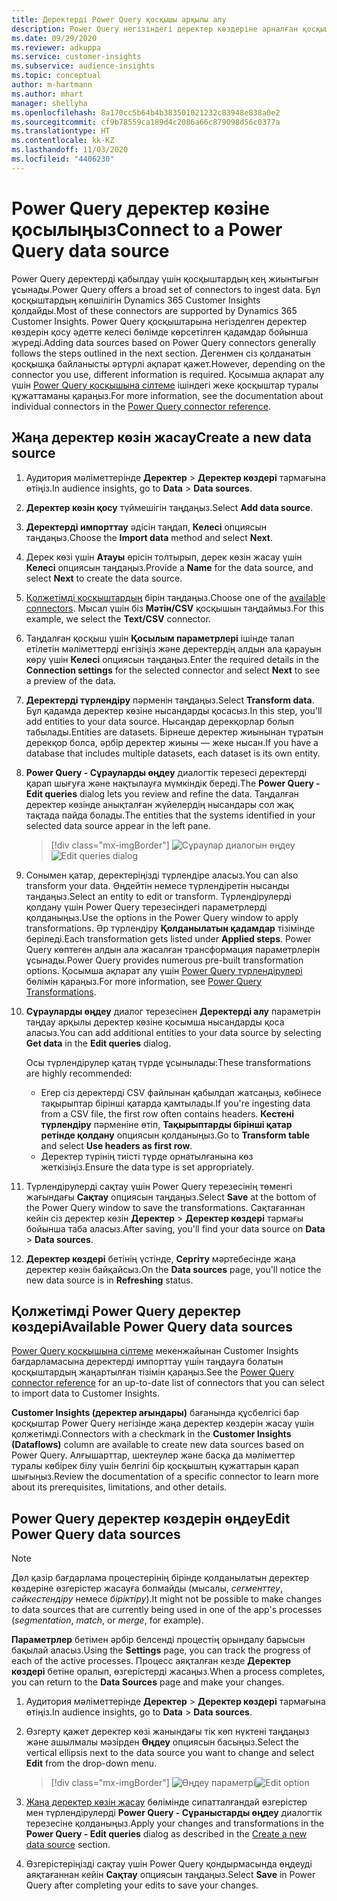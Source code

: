 ```yaml
---
title: Деректерді Power Query қосқышы арқылы алу
description: Power Query негізіндегі деректер көздеріне арналған қосқыштар.
ms.date: 09/29/2020
ms.reviewer: adkuppa
ms.service: customer-insights
ms.subservice: audience-insights
ms.topic: conceptual
author: m-hartmann
ms.author: mhart
manager: shellyha
ms.openlocfilehash: 8a170cc5b64b4b383501021232c83948e838a0e2
ms.sourcegitcommit: cf9b78559ca189d4c2086a66c879098d56c0377a
ms.translationtype: HT
ms.contentlocale: kk-KZ
ms.lasthandoff: 11/03/2020
ms.locfileid: "4406230"
---
```

# <a name="connect-to-a-power-query-data-source"></a><span data-ttu-id="12a35-103">Power Query деректер көзіне қосылыңыз</span><span class="sxs-lookup"><span data-stu-id="12a35-103">Connect to a Power Query data source</span></span>

<span data-ttu-id="12a35-104">Power Query деректерді қабылдау үшін қосқыштардың кең жиынтығын ұсынады.</span><span class="sxs-lookup"><span data-stu-id="12a35-104">Power Query offers a broad set of connectors to ingest data.</span></span> <span data-ttu-id="12a35-105">Бұл қосқыштардың көпшілігін Dynamics 365 Customer Insights қолдайды.</span><span class="sxs-lookup"><span data-stu-id="12a35-105">Most of these connectors are supported by Dynamics 365 Customer Insights.</span></span> <span data-ttu-id="12a35-106">Power Query қосқыштарына негізделген деректер көздерін қосу әдетте келесі бөлімде көрсетілген қадамдар бойынша жүреді.</span><span class="sxs-lookup"><span data-stu-id="12a35-106">Adding data sources based on Power Query connectors generally follows the steps outlined in the next section.</span></span> <span data-ttu-id="12a35-107">Дегенмен сіз қолданатын қосқышқа байланысты әртүрлі ақпарат қажет.</span><span class="sxs-lookup"><span data-stu-id="12a35-107">However, depending on the connector you use, different information is required.</span></span> <span data-ttu-id="12a35-108">Қосымша ақпарат алу үшін [Power Query қосқышына сілтеме](https://docs.microsoft.com/power-query/connectors/) ішіндегі жеке қосқыштар туралы құжаттаманы қараңыз.</span><span class="sxs-lookup"><span data-stu-id="12a35-108">For more information, see the documentation about individual connectors in the [Power Query connector reference](https://docs.microsoft.com/power-query/connectors/).</span></span>

## <a name="create-a-new-data-source"></a><span data-ttu-id="12a35-109">Жаңа деректер көзін жасау</span><span class="sxs-lookup"><span data-stu-id="12a35-109">Create a new data source</span></span>

1. <span data-ttu-id="12a35-110">Аудитория мәліметтерінде **Деректер** > **Деректер көздері** тармағына өтіңіз.</span><span class="sxs-lookup"><span data-stu-id="12a35-110">In audience insights, go to **Data** > **Data sources**.</span></span>

1. <span data-ttu-id="12a35-111">**Деректер көзін қосу** түймешігін таңдаңыз.</span><span class="sxs-lookup"><span data-stu-id="12a35-111">Select **Add data source**.</span></span>

1. <span data-ttu-id="12a35-112">**Деректерді импорттау** әдісін таңдап, **Келесі** опциясын таңдаңыз.</span><span class="sxs-lookup"><span data-stu-id="12a35-112">Choose the **Import data** method and select **Next**.</span></span>

1. <span data-ttu-id="12a35-113">Дерек көзі үшін **Атауы** өрісін толтырып, дерек көзін жасау үшін **Келесі** опциясын таңдаңыз.</span><span class="sxs-lookup"><span data-stu-id="12a35-113">Provide a **Name** for the data source, and select **Next** to create the data source.</span></span>

1. <span data-ttu-id="12a35-114">[Қолжетімді қосқыштардың](#available-power-query-data-sources) бірін таңдаңыз.</span><span class="sxs-lookup"><span data-stu-id="12a35-114">Choose one of the [available connectors](#available-power-query-data-sources).</span></span> <span data-ttu-id="12a35-115">Мысал үшін біз **Мәтін/CSV** қосқышын таңдаймыз.</span><span class="sxs-lookup"><span data-stu-id="12a35-115">For this example, we select the **Text/CSV** connector.</span></span>

1. <span data-ttu-id="12a35-116">Таңдалған қосқыш үшін **Қосылым параметрлері** ішінде талап етілетін мәліметтерді енгізіңіз және деректердің алдын ала қарауын көру үшін **Келесі** опциясын таңдаңыз.</span><span class="sxs-lookup"><span data-stu-id="12a35-116">Enter the required details in the **Connection settings** for the selected connector and select **Next** to see a preview of the data.</span></span>

1. <span data-ttu-id="12a35-117">**Деректерді түрлендіру** пәрменін таңдаңыз.</span><span class="sxs-lookup"><span data-stu-id="12a35-117">Select **Transform data**.</span></span> <span data-ttu-id="12a35-118">Бұл қадамда деректер көзіне нысандарды қосасыз.</span><span class="sxs-lookup"><span data-stu-id="12a35-118">In this step, you'll add entities to your data source.</span></span> <span data-ttu-id="12a35-119">Нысандар дерекқорлар болып табылады.</span><span class="sxs-lookup"><span data-stu-id="12a35-119">Entities are datasets.</span></span> <span data-ttu-id="12a35-120">Бірнеше деректер жиынынан тұратын дерекқор болса, әрбір деректер жиыны — жеке нысан.</span><span class="sxs-lookup"><span data-stu-id="12a35-120">If you have a database that includes multiple datasets, each dataset is its own entity.</span></span>

1. <span data-ttu-id="12a35-121">**Power Query - Сұрауларды өңдеу** диалогтік терезесі деректерді қарап шығуға және нақтылауға мүмкіндік береді.</span><span class="sxs-lookup"><span data-stu-id="12a35-121">The **Power Query - Edit queries** dialog lets you review and refine the data.</span></span> <span data-ttu-id="12a35-122">Таңдалған деректер көзінде анықталған жүйелердің нысандары сол жақ тақтада пайда болады.</span><span class="sxs-lookup"><span data-stu-id="12a35-122">The entities that the systems identified in your selected data source appear in the left pane.</span></span>

   > [!div class="mx-imgBorder"]
   > <span data-ttu-id="12a35-123">![Сұраулар диалогын өңдеу](media/data-manager-configure-edit-queries.png "Сұраулар диалогын өңдеу")</span><span class="sxs-lookup"><span data-stu-id="12a35-123">![Edit queries dialog](media/data-manager-configure-edit-queries.png "Edit queries dialog")</span></span>

1. <span data-ttu-id="12a35-124">Сонымен қатар, деректеріңізді түрлендіре аласыз.</span><span class="sxs-lookup"><span data-stu-id="12a35-124">You can also transform your data.</span></span> <span data-ttu-id="12a35-125">Өңдейтін немесе түрлендіретін нысанды таңдаңыз.</span><span class="sxs-lookup"><span data-stu-id="12a35-125">Select an entity to edit or transform.</span></span> <span data-ttu-id="12a35-126">Түрлендірулерді қолдану үшін Power Query терезесіндегі параметрлерді қолданыңыз.</span><span class="sxs-lookup"><span data-stu-id="12a35-126">Use the options in the Power Query window to apply transformations.</span></span> <span data-ttu-id="12a35-127">Әр түрлендіру **Қолданылатын қадамдар** тізімінде беріледі.</span><span class="sxs-lookup"><span data-stu-id="12a35-127">Each transformation gets listed under **Applied steps**.</span></span> <span data-ttu-id="12a35-128">Power Query көптеген алдын ала жасалған трансформация параметрлерін ұсынады.</span><span class="sxs-lookup"><span data-stu-id="12a35-128">Power Query provides numerous pre-built transformation options.</span></span> <span data-ttu-id="12a35-129">Қосымша ақпарат алу үшін [Power Query түрлендірулері](https://docs.microsoft.com/power-query/power-query-what-is-power-query#transformations) бөлімін қараңыз.</span><span class="sxs-lookup"><span data-stu-id="12a35-129">For more information, see [Power Query Transformations](https://docs.microsoft.com/power-query/power-query-what-is-power-query#transformations).</span></span>

1. <span data-ttu-id="12a35-130">**Сұрауларды өңдеу** диалог терезесінен **Деректерді алу** параметрін таңдау арқылы деректер көзіне қосымша нысандарды қоса аласыз.</span><span class="sxs-lookup"><span data-stu-id="12a35-130">You can add additional entities to your data source by selecting **Get data** in the **Edit queries** dialog.</span></span>

   <span data-ttu-id="12a35-131">Осы түрлендірулер қатаң түрде ұсынылады:</span><span class="sxs-lookup"><span data-stu-id="12a35-131">These transformations are highly recommended:</span></span>

   - <span data-ttu-id="12a35-132">Егер сіз деректерді CSV файлынан қабылдап жатсаңыз, көбінесе тақырыптар бірінші қатарда қамтылады.</span><span class="sxs-lookup"><span data-stu-id="12a35-132">If you're ingesting data from a CSV file, the first row often contains headers.</span></span> <span data-ttu-id="12a35-133">**Кестені түрлендіру** пәрменіне өтіп, **Тақырыптарды бірінші қатар ретінде қолдану** опциясын қолданыңыз.</span><span class="sxs-lookup"><span data-stu-id="12a35-133">Go to **Transform table** and select **Use headers as first row**.</span></span>
   - <span data-ttu-id="12a35-134">Деректер түрінің тиісті түрде орнатылғанына көз жеткізіңіз.</span><span class="sxs-lookup"><span data-stu-id="12a35-134">Ensure the data type is set appropriately.</span></span>

1. <span data-ttu-id="12a35-135">Түрлендірулерді сақтау үшін Power Query терезесінің төменгі жағындағы **Сақтау** опциясын таңдаңыз.</span><span class="sxs-lookup"><span data-stu-id="12a35-135">Select **Save** at the bottom of the Power Query window to save the transformations.</span></span> <span data-ttu-id="12a35-136">Сақтағаннан кейін сіз деректер көзін **Деректер** > **Деректер көздері** тармағы бойынша таба аласыз.</span><span class="sxs-lookup"><span data-stu-id="12a35-136">After saving, you'll find your data source on **Data** > **Data sources**.</span></span>

1. <span data-ttu-id="12a35-137">**Деректер көздері** бетінің үстінде, **Сергіту** мәртебесінде жаңа деректер көзін байқайсыз.</span><span class="sxs-lookup"><span data-stu-id="12a35-137">On the **Data sources** page, you'll notice the new data source is in **Refreshing** status.</span></span>

## <a name="available-power-query-data-sources"></a><span data-ttu-id="12a35-138">Қолжетімді Power Query деректер көздері</span><span class="sxs-lookup"><span data-stu-id="12a35-138">Available Power Query data sources</span></span>

<span data-ttu-id="12a35-139">[Power Query қосқышына сілтеме](https://docs.microsoft.com/power-query/connectors/) мекенжайынан Customer Insights бағдарламасына деректерді импорттау үшін таңдауға болатын қосқыштардың жаңартылған тізімін қараңыз.</span><span class="sxs-lookup"><span data-stu-id="12a35-139">See the [Power Query connector reference](https://docs.microsoft.com/power-query/connectors/) for an up-to-date list of connectors that you can select to import data to Customer Insights.</span></span> 

<span data-ttu-id="12a35-140">**Customer Insights (деректер ағындары)** бағанында құсбелгісі бар қосқыштар Power Query негізінде жаңа деректер көздерін жасау үшін қолжетімді.</span><span class="sxs-lookup"><span data-stu-id="12a35-140">Connectors with a checkmark in the **Customer Insights (Dataflows)** column are available to create new data sources based on Power Query.</span></span> <span data-ttu-id="12a35-141">Алғышарттар, шектеулер және басқа да мәліметтер туралы көбірек білу үшін белгілі бір қосқыштың құжаттарын қарап шығыңыз.</span><span class="sxs-lookup"><span data-stu-id="12a35-141">Review the documentation of a specific connector to learn more about its prerequisites, limitations, and other details.</span></span>

## <a name="edit-power-query-data-sources"></a><span data-ttu-id="12a35-142">Power Query деректер көздерін өңдеу</span><span class="sxs-lookup"><span data-stu-id="12a35-142">Edit Power Query data sources</span></span>

> [!NOTE]
> <span data-ttu-id="12a35-143">Дәл қазір бағдарлама процестерінің бірінде қолданылатын деректер көздеріне өзгерістер жасауға болмайды (мысалы, *сегменттеу*, *сәйкестендіру* немесе *біріктіру*).</span><span class="sxs-lookup"><span data-stu-id="12a35-143">It might not be possible to make changes to data sources that are currently being used in one of the app's processes (*segmentation*, *match*, or *merge*, for example).</span></span> 
>
> <span data-ttu-id="12a35-144">**Параметрлер** бетімен әрбір белсенді процестің орындалу барысын бақылай аласыз.</span><span class="sxs-lookup"><span data-stu-id="12a35-144">Using the **Settings** page, you can track the progress of each of the active processes.</span></span> <span data-ttu-id="12a35-145">Процесс аяқталған кезде **Деректер көздері** бетіне оралып, өзгерістерді жасаңыз.</span><span class="sxs-lookup"><span data-stu-id="12a35-145">When a process completes, you can return to the **Data Sources** page and make your changes.</span></span>

1. <span data-ttu-id="12a35-146">Аудитория мәліметтерінде **Деректер** > **Деректер көздері** тармағына өтіңіз.</span><span class="sxs-lookup"><span data-stu-id="12a35-146">In audience insights, go to **Data** > **Data sources**.</span></span>

2. <span data-ttu-id="12a35-147">Өзгерту қажет деректер көзі жанындағы тік көп нүктені таңдаңыз және ашылмалы мәзірден **Өңдеу** опциясын басыңыз.</span><span class="sxs-lookup"><span data-stu-id="12a35-147">Select the vertical ellipsis next to the data source you want to change and select **Edit** from the drop-down menu.</span></span>

   > [!div class="mx-imgBorder"]
   > <span data-ttu-id="12a35-148">![Өңдеу параметрі](media/edit-option-data-sources.png "Өңдеу параметрі")</span><span class="sxs-lookup"><span data-stu-id="12a35-148">![Edit option](media/edit-option-data-sources.png "Edit option")</span></span>

3. <span data-ttu-id="12a35-149">[Жаңа деректер көзін жасау](#create-a-new-data-source) бөлімінде сипатталғандай өзгерістер мен түрлендірулерді **Power Query - Сұраныстарды өңдеу** диалогтік терезесіне қолданыңыз.</span><span class="sxs-lookup"><span data-stu-id="12a35-149">Apply your changes and transformations in the **Power Query - Edit queries** dialog as described in the [Create a new data source](#create-a-new-data-source) section.</span></span>

4. <span data-ttu-id="12a35-150">Өзгерістеріңізді сақтау үшін Power Query қондырмасында өңдеуді аяқтағаннан кейін **Сақтау** опциясын таңдаңыз.</span><span class="sxs-lookup"><span data-stu-id="12a35-150">Select **Save** in Power Query after completing your edits to save your changes.</span></span>
